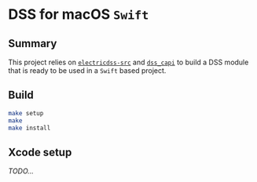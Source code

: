 # DSS for macOS `Swift`

## Summary

This project relies on [`electricdss-src`](https://github.com/PMeira/electricdss-src) and [`dss_capi`](https://github.com/PMeira/dss_capi) to build a DSS module that is ready to be used in a `Swift` based project.

## Build

```bash
make setup
make
make install
```

## Xcode setup

*TODO...*

